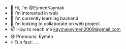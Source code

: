 - 👋 Hi, I’m @EymenKaymak
- 👀 I’m interested in web
- 🌱 I’m currently learning backend
- 💞️ I’m looking to collaborate on web project
- 📫 How to reach me kaymakeymen2009@gmail.com
- 😄 Pronouns: Eymen
- ⚡ Fun fact: ...

<!---
EymenKaymak/EymenKaymak is a ✨ special ✨ repository because its `README.md` (this file) appears on your GitHub profile.
You can click the Preview link to take a look at your changes.
--->

